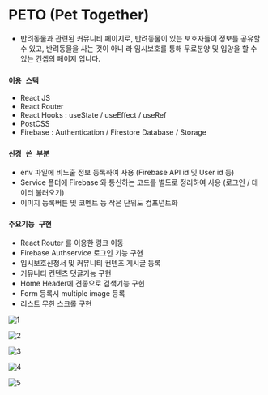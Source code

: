# PETO (Pet Together)
- 반려동물과 관련된 커뮤니티 페이지로, 반려동물이 있는 보호자들이 정보를 공유할 수 있고, 반려동물을 사는 것이 아니
라 임시보호를 통해 무료분양 및 입양을 할 수 있는 컨셉의 페이지 입니다.

### `이용 스택`
- React JS
- React Router
- React Hooks : useState / useEffect / useRef
- PostCSS
- Firebase : Authentication / Firestore Database / Storage

### `신경 쓴 부분`
- env 파일에 비노출 정보 등록하여 사용 (Firebase API id 및 User id 등)
- Service 폴더에 Firebase 와 통신하는 코드를 별도로 정리하여 사용 (로그인 / 데이터 불러오기)
- 이미지 등록버튼 및 코멘트 등 작은 단위도 컴포넌트화

### `주요기능 구현`

- React Router 를 이용한 링크 이동
- Firebase Authservice 로그인 기능 구현
- 임시보호신청서 및 커뮤니티 컨텐츠 게시글 등록 
- 커뮤니티 컨텐츠 댓글기능 구현
- Home Header에 견종으로 검색기능 구현
- Form 등록시 multiple image 등록 
- 리스트 무한 스크롤 구현


![1](https://user-images.githubusercontent.com/74849404/134853533-188446a2-3486-4447-8953-2bc2768c8694.JPG)

![2](https://user-images.githubusercontent.com/74849404/134853542-12c8743b-e404-4a4d-9676-450e120e1d43.JPG)

![3](https://user-images.githubusercontent.com/74849404/134853537-07a8df8f-51fc-425f-a9c4-afbe59ce67a4.JPG)

![4](https://user-images.githubusercontent.com/74849404/134853539-7f2e5afc-21be-48b9-85cc-e2fda3668ace.JPG)

![5](https://user-images.githubusercontent.com/74849404/134853541-fada8689-997f-4dae-8b3a-abd491a2bf57.JPG)

